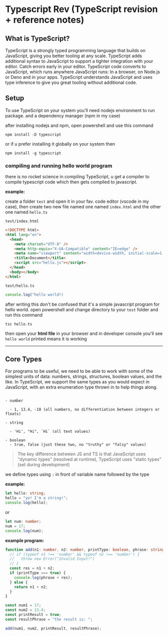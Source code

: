 # Typescript Rev (TypeScript revision + reference notes)

## What is TypeScript?

TypeScript is a strongly typed programming language that builds on JavaScript, giving you better tooling at any scale. TypeScript adds additional syntax to JavaScript to support a tighter integration with your editor. Catch errors early in your editor. TypeScript code converts to JavaScript, which runs anywhere JavaScript runs: In a browser, on Node.js or Deno and in your apps. TypeScript understands JavaScript and uses type inference to give you great tooling without additional code.

## Setup

To use TypeScript on your system you'll need nodejs environment to run package. and a dependency manager (npm in my case)

after installing nodejs and npm, open powershell and use this command

```
npm install -D typescript
```

or if u prefer installing it globally on your system then

```
npm install -g typescript
```

### compiling and running hello world program

there is no rocket science in compiling TypeScript, u get a compiler to compile typescript code which then gets compiled to javascript.

**example:**

create a folder `test` and open it in your fav. code editor (vscode in my case), then create two new file named one named `index.html` and the other one named `hello.ts`

`test/index.html`

```html
<!DOCTYPE html>
<html lang="en">
  <head>
    <meta charset="UTF-8" />
    <meta http-equiv="X-UA-Compatible" content="IE=edge" />
    <meta name="viewport" content="width=device-width, initial-scale=1.0" />
    <title>Document</title>
    <script src="hello.js"></script>
  </head>
  <body></body>
</html>
```

`test/hello.ts`

```ts
console.log("hello world!)
```

after writing this don't be confused that it's a simple javascript program for hello world. open powershell and change directory to your `test` folder and run this command

```
tsc hello.ts
```

then open your **html file** in your browser and in developer console you'll see `hello world` printed means it is working

---

## Core Types

For programs to be useful, we need to be able to work with some of the simplest units of data: numbers, strings, structures, boolean values, and the like. In TypeScript, we support the same types as you would expect in JavaScript, with an extra enumeration type thrown in to help things along.

```

- number

  - 1, 13.4, -10 (all numbers, no differentiation between integers or floats)

- string

  - 'Hi', "Hi", `Hi` (all text values)

- boolean
  - true, false (just these two, no "truthy" or "falsy" values)

```

> The key difference between JS and TS is that JavaScript uses "dynamic types" (resolved at runtime), TypeScript uses "static types" (set during development)

we define types using `:` in front of variable name followed by the type

**example:**

```ts
let hello: string;
hello = "yo! I'm a string!";
console.log(hello);
```

or

```ts
let num: number;
num = 17;
console.log(num);
```

**example program:**

```ts
function add(n1: number, n2: number, printType: boolean, phrase: string) {
  // if (typeof n1 !== 'number' && typeof n2 !== 'number') {
  //   throw new Error("Invalid Input!")
  // }
  const res = n1 + n2;
  if (printType === true) {
    console.log(phrase + res);
  } else {
    return n1 + n2;
  }
}

const num1 = 17;
const num2 = 13.4;
const printResult = true;
const resultPhrase = "the result is: ";

add(num1, num2, printResult, resultPhrase);
```
